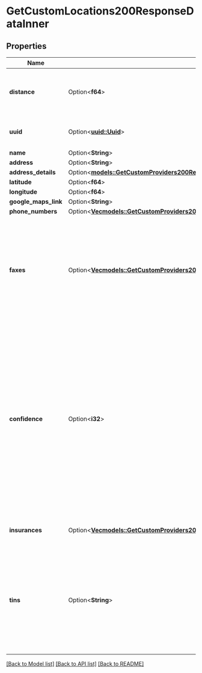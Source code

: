 # GetCustomLocations200ResponseDataInner

## Properties

Name | Type | Description | Notes
------------ | ------------- | ------------- | -------------
**distance** | Option<**f64**> | This location's distance from the center of a geographic search, in miles. | [optional]
**uuid** | Option<[**uuid::Uuid**](uuid::Uuid.md)> | A UUID uniquely identifying this location | [optional]
**name** | Option<**String**> |  | [optional]
**address** | Option<**String**> |  | [optional]
**address_details** | Option<[**models::GetCustomProviders200ResponseDataInnerLocationsInnerAddressDetails**](getCustomProviders_200_response_data_inner_locations_inner_address_details.md)> |  | [optional]
**latitude** | Option<**f64**> |  | [optional]
**longitude** | Option<**f64**> |  | [optional]
**google_maps_link** | Option<**String**> |  | [optional]
**phone_numbers** | Option<[**Vec<models::GetCustomProviders200ResponseDataInnerLocationsInnerPhoneNumbersInner>**](getCustomProviders_200_response_data_inner_locations_inner_phone_numbers_inner.md)> |  | [optional]
**faxes** | Option<[**Vec<models::GetCustomProviders200ResponseDataInnerLocationsInnerFaxesInner>**](getCustomProviders_200_response_data_inner_locations_inner_faxes_inner.md)> | Fax numbers associated with this location.  This property only appears for customers purchasing fax data. If you would like this property and are not receiving it, please reach out to support. | [optional]
**confidence** | Option<**i32**> | Each location contains a confidence score. This score indicates the probability of the given provider practicing at said location with the included contact information  This field will only be populated for Ribbon-provided locations. Locations you create yourself will have a confidence score of `null`. | [optional]
**insurances** | Option<[**Vec<models::GetCustomProviders200ResponseDataInnerInsurancesInner>**](getCustomProviders_200_response_data_inner_insurances_inner.md)> | List of insurances the accepted at this location | [optional]
**tins** | Option<**String**> | Comma separated list of standard 9-digit identification code(s) used by the IRS for business entities and used for contracting and paying provider/facility claims. | [optional]

[[Back to Model list]](../README.md#documentation-for-models) [[Back to API list]](../README.md#documentation-for-api-endpoints) [[Back to README]](../README.md)


